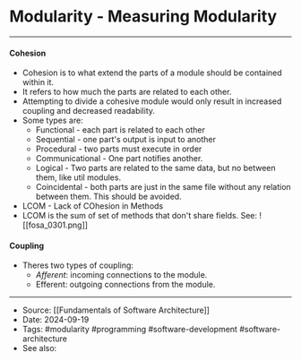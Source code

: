 # Modularity - Measuring Modularity 
----
#### Cohesion
- Cohesion is to what extend the parts of a module should be contained within it.
- It refers to how much the parts are related to each other.
- Attempting to divide a cohesive module would only result in increased coupling and decreased readability.
- Some types are:
	- Functional - each part is related to each other
	- Sequential - one part's output is input to another
	- Procedural - two parts must execute in order
	- Communicational - One part notifies another.
	- Logical - Two parts are related to the same data, but no between them, like util modules.
	- Coincidental - both parts are just in the same file without any relation between them. This should be avoided.
- LCOM - Lack of COhesion in Methods
- LCOM is the sum of set of methods that don't share fields. See:
![[fosa_0301.png]]

#### Coupling 
- Theres two types of coupling:
	- *Afferent*: incoming connections to the module.
	- Efferent: outgoing connections from the module.

---
- Source: [[Fundamentals of Software Architecture]]
- Date: 2024-09-19
- Tags: #modularity #programming #software-development #software-architecture 
- See also: